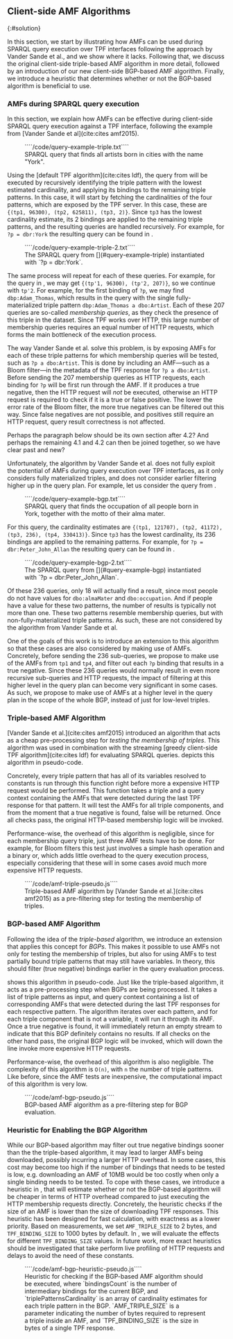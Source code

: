 ## Client-side AMF Algorithms
{:#solution}

In this section, we start by illustrating how AMFs can be used during SPARQL query execution over TPF interfaces
following the approach by Vander Sande et al., and we show where it lacks.
Following that, we discuss the original client-side triple-based AMF algorithm in more detail,
followed by an introduction of our new client-side BGP-based AMF algorithm.
Finally, we introduce a heuristic that determines whether or not the BGP-based algorithm is beneficial to use.

### AMFs during SPARQL query execution

In this section, we explain how AMFs can be effective
during client-side SPARQL query execution against a TPF interface,
following the example from [Vander Sande et al](cite:cites amf2015).

<figure id="query-example-triple" class="listing">
````/code/query-example-triple.txt````
<figcaption markdown="block">
SPARQL query that finds all artists born in cities with the name "York".
</figcaption>
</figure>

Using the [default TPF algorithm](cite:cites ldf), the query from [](#query-example-triple)
will be executed by recursively identifying the triple pattern with the lowest estimated cardinality,
and applying its bindings to the remaining triple patterns.
In this case, it will start by fetching the cardinalities of the four patterns,
which are exposed by the TPF server.
In this case, these are `{(tp1, 96300), (tp2, 625811), (tp3, 2)}`.
Since `tp3` has the lowest cardinality estimate, its 2 bindings are applied to the remaining triple patterns,
and the resulting queries are handled recursively.
For example, for `?p = dbr:York` the resulting query can be found in [](#query-example-triple-2).

<figure id="query-example-triple-2" class="listing">
````/code/query-example-triple-2.txt````
<figcaption markdown="block">
The SPARQL query from [](#query-example-triple) instantiated with `?p = dbr:York`.
</figcaption>
</figure>

The same process will repeat for each of these queries.
For example, for the query in [](#query-example-triple-2),
we may get `{(tp'1, 96300), (tp'2, 207)}`,
so we continue with `tp'2`.
For example, for the first binding of `?p`, we may find `dbp:Adam_Thomas`,
which results in the query with the single fully-materialized triple pattern `dbp:Adam_Thomas a dbo:Artist`.
Each of these 207 queries are so-called _membership queries_,
as they check the presence of this triple in the dataset.
Since TPF works over HTTP, this large number of membership queries requires an equal number of HTTP requests,
which forms the main bottleneck of the execution process.

The way Vander Sande et al. solve this problem,
is by exposing AMFs for each of these triple patterns for which membership queries will be tested,
such as `?p a dbo:Artist`.
This is done by including an AMF—such as a Bloom filter—in the metadata of the TPF response for `?p a dbo:Artist`.
Before sending the 207 membership queries as HTTP requests,
each binding for `?p` will be first run through the AMF.
If it produces a true negative, then the HTTP request will _not_ be executed,
otherwise an HTTP request is required to check if it is a true or false positive.
The lower the error rate of the Bloom filter, the more true negatives can be filtered out this way.
Since false negatives are not possible, and positives still require an HTTP request, query result correctness is not affected.

<span class="comment" data-author="RV">Perhaps the paragraph below should be its own section after 4.2?</span>
<span class="comment" data-author="RV">And perhaps the remaining 4.1 and 4.2 can then be joined together, so we have clear past and new?</span>

Unfortunately, the algorithm by Vander Sande et al.
does not fully exploit the potential of AMFs during query execution over TPF interfaces,
as it only considers fully materialized triples,
and does not consider earlier filtering higher up in the query plan.
For example, let us consider the query from [](#query-example-bgp).

<figure id="query-example-bgp" class="listing">
````/code/query-example-bgp.txt````
<figcaption markdown="block">
SPARQL query that finds the occupation of all people born in York,
together with the motto of their alma mater.
</figcaption>
</figure>

For this query, the cardinality estimates are `{(tp1, 121707), (tp2, 41172), (tp3, 236), (tp4, 330413)}`.
Since `tp3` has the lowest cardinality,
its 236 bindings are applied to the remaining patterns.
For example, for `?p = dbr:Peter_John_Allan` the resulting query can be found in [](#query-example-bgp-2).

<figure id="query-example-bgp-2" class="listing">
````/code/query-example-bgp-2.txt````
<figcaption markdown="block">
The SPARQL query from [](#query-example-bgp) instantiated with `?p = dbr:Peter_John_Allan`.
</figcaption>
</figure>

Of these 236 queries, only 18 will actually find a result,
since most people do not have values for `dbo:almaMater` and `dbo:occupation`.
And if people have a value for these two patterns, the number of results is typically not more than one.
These two patterns resemble membership queries, but with non-fully-materialized triple patterns.
As such, these are not considered by the algorithm from Vander Sande et al.

One of the goals of this work is to introduce an extension to this algorithm
so that these cases are also considered by making use of AMFs.
Concretely, before sending the 236 sub-queries,
we propose to make use of the AMFs from `tp1` and `tp4`,
and filter out each `?p` binding that results in a true negative.
Since these 236 queries would normally result in even more recursive sub-queries and HTTP requests,
the impact of filtering at this higher level in the query plan
can become very significant in some cases.
As such, we propose to make use of AMFs at a higher level in the query plan
in the scope of the whole BGP,
instead of just for low-level triples.

### Triple-based AMF Algorithm

[Vander Sande et al.](cite:cites amf2015) introduced an algorithm
that acts as a cheap pre-processing step for _testing the membership of triples_.
This algorithm was used in combination with the streaming [greedy client-side TPF algorithm](cite:cites ldf) for evaluating SPARQL queries.
[](#amf-triple-pseudo) depicts this algorithm in pseudo-code.

Concretely, every triple pattern that has all of its variables resolved to constants
is run through this function right before more a expensive HTTP request would be performed.
This function takes a triple and a query context containing the AMFs
that were detected during the last TPF response for that pattern.
It will test the AMFs for all triple components, and from the moment that a true negative is found, false will be returned.
Once all checks pass, the original HTTP-based membership logic will be invoked.

Performance-wise, the overhead of this algorithm is negligible,
since for each membership query triple, just three AMF tests have to be done.
For example, for Bloom filters this test just involves a simple hash operation and a binary or,
which adds little overhead to the query execution process,
especially considering that these will in some cases avoid much more expensive HTTP requests.

<figure id="amf-triple-pseudo" class="listing">
````/code/amf-triple-pseudo.js````
<figcaption markdown="block">
Triple-based AMF algorithm by [Vander Sande et al.](cite:cites amf2015)
as a pre-filtering step for testing the membership of triples.
</figcaption>
</figure>

### BGP-based AMF Algorithm

Following the idea of the _triple-based_ algorithm,
we introduce an extension that applies this concept for _BGPs_.
This makes it possible to use AMFs not only for testing the membership of triples,
but also for using AMFs to test partially bound triple patterns that may still have variables.
In theory, this should filter (true negative) bindings earlier in the query evaluation process.

[](#amf-bgp-pseudo) shows this algorithm in pseudo-code.
Just like the triple-based algorithm, it acts as a pre-processing step when BGPs are being processed.
It takes a list of triple patterns as input, and query context containing a list of corresponding AMFs
that were detected during the last TPF responses for each respective pattern.
The algorithm iterates over each pattern,
and for each triple component that is not a variable, it will run it through its AMF.
Once a true negative is found, it will immediately return an empty stream to indicate that this BGP definitely contains no results.
If all checks on the other hand pass, the original BGP logic will be invoked,
which will down the line invoke more expensive HTTP requests.

Performance-wise, the overhead of this algorithm is also negligible.
The complexity of this algorithm is `O(n)`, with `n` the number of triple patterns.
Like before, since the AMF tests are inexpensive,
the computational impact of this algorithm is very low.

<figure id="amf-bgp-pseudo" class="listing">
````/code/amf-bgp-pseudo.js````
<figcaption markdown="block">
BGP-based AMF algorithm as a pre-filtering step for BGP evaluation.
</figcaption>
</figure>

### Heuristic for Enabling the BGP Algorithm

While our BGP-based algorithm may filter out true negative bindings sooner than the the triple-based algorithm,
it may lead to larger AMFs being downloaded, possibly incurring a larger HTTP overhead.
In some cases, this cost may become too high if the number of bindings that needs to be tested is low,
e.g. downloading an AMF of 10MB would be too costly when only a single binding needs to be tested.
To cope with these cases, we introduce a heuristic in [](#amf-bgp-heuristic-pseudo),
that will estimate whether or not the BGP-based algorithm will be cheaper in terms of HTTP overhead
compared to just executing the HTTP membership requests directly.
Concretely, the heuristic checks if the size of an AMF is lower than the size of downloading TPF responses.
This heuristic has been designed for fast calculation,
with exactness as a lower priority.
Based on measurements, we set `AMF_TRIPLE_SIZE` to 2 bytes,
and `TPF_BINDING_SIZE` to 1000 bytes by default.
In [](#evaluation), we will evaluate the effects for different `TPF_BINDING_SIZE` values.
In future work, more exact heuristics should be investigated
that take perform live profiling of HTTP requests and delays to avoid the need of these constants.
<figure id="amf-bgp-heuristic-pseudo" class="listing">
````/code/amf-bgp-heuristic-pseudo.js````
<figcaption markdown="block">
Heuristic for checking if the BGP-based AMF algorithm should be executed,
where `bindingsCount` is the number of intermediary bindings for the current BGP,
and `triplePatternsCardinality` is an array of cardinality estimates for each triple pattern in the BGP.
`AMF_TRIPLE_SIZE` is a parameter indicating the number of bytes required to represent a triple inside an AMF,
and `TPF_BINDING_SIZE` is the size in bytes of a single TPF response.
</figcaption>
</figure>
